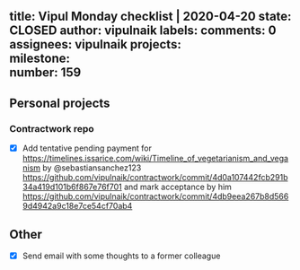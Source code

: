 title:	Vipul Monday checklist | 2020-04-20
state:	CLOSED
author:	vipulnaik
labels:	
comments:	0
assignees:	vipulnaik
projects:	
milestone:	
number:	159
--
## Personal projects

### Contractwork repo

- [x] Add tentative pending payment for https://timelines.issarice.com/wiki/Timeline_of_vegetarianism_and_veganism by @sebastiansanchez123 https://github.com/vipulnaik/contractwork/commit/4d0a107442fcb291b34a419d101b6f867e76f701 and mark acceptance by him https://github.com/vipulnaik/contractwork/commit/4db9eea267b8d5669d4942a9c18e7ce54cf70ab4

## Other

- [x] Send email with some thoughts to a former colleague
